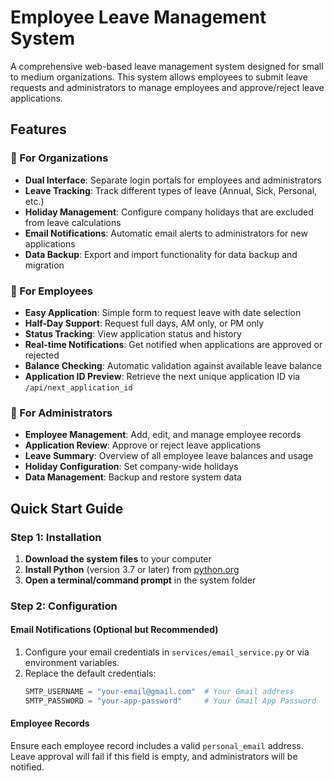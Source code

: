 # Employee Leave Management System

A comprehensive web-based leave management system designed for small to medium organizations. This system allows employees to submit leave requests and administrators to manage employees and approve/reject leave applications.

## Features

### 🏢 For Organizations
- **Dual Interface**: Separate login portals for employees and administrators
- **Leave Tracking**: Track different types of leave (Annual, Sick, Personal, etc.)
- **Holiday Management**: Configure company holidays that are excluded from leave calculations
- **Email Notifications**: Automatic email alerts to administrators for new applications
- **Data Backup**: Export and import functionality for data backup and migration

### 👤 For Employees
- **Easy Application**: Simple form to request leave with date selection
- **Half-Day Support**: Request full days, AM only, or PM only
- **Status Tracking**: View application status and history
- **Real-time Notifications**: Get notified when applications are approved or rejected
- **Balance Checking**: Automatic validation against available leave balance
- **Application ID Preview**: Retrieve the next unique application ID via `/api/next_application_id`

### 🔐 For Administrators
- **Employee Management**: Add, edit, and manage employee records
- **Application Review**: Approve or reject leave applications
- **Leave Summary**: Overview of all employee leave balances and usage
- **Holiday Configuration**: Set company-wide holidays
- **Data Management**: Backup and restore system data

## Quick Start Guide

### Step 1: Installation

1. **Download the system files** to your computer
2. **Install Python** (version 3.7 or later) from [python.org](https://python.org)
3. **Open a terminal/command prompt** in the system folder

### Step 2: Configuration

#### Email Notifications (Optional but Recommended)
1. Configure your email credentials in `services/email_service.py` or via
   environment variables.
2. Replace the default credentials:
   ```python
   SMTP_USERNAME = "your-email@gmail.com"  # Your Gmail address
   SMTP_PASSWORD = "your-app-password"     # Your Gmail App Password
   ```

#### Employee Records
Ensure each employee record includes a valid `personal_email` address. Leave
approval will fail if this field is empty, and administrators will be
notified.

